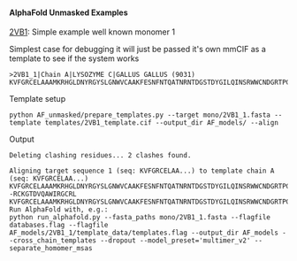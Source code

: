 #### AlphaFold Unmasked Examples

[2VB1](https://www.rcsb.org/structure/2vb1): Simple example well known monomer 1

Simplest case for debugging it will just be passed it's own mmCIF as a template to see if the system works

```Fasta
>2VB1_1|Chain A|LYSOZYME C|GALLUS GALLUS (9031)
KVFGRCELAAAMKRHGLDNYRGYSLGNWVCAAKFESNFNTQATNRNTDGSTDYGILQINSRWWCNDGRTPGSRNLCNIPCSALLSSDITASVNCAKKIVSDGNGMNAWVAWRNRCKGTDVQAWIRGCR
```

Template setup 
```Shell
python AF_unmasked/prepare_templates.py --target mono/2VB1_1.fasta --template templates/2VB1_template.cif --output_dir AF_models/ --align
```
Output
```
Deleting clashing residues... 2 clashes found.

Aligning target sequence 1 (seq: KVFGRCELAA...) to template chain A (seq: KVFGRCELAA...)
KVFGRCELAAAMKRHGLDNYRGYSLGNWVCAAKFESNFNTQATNRNTDGSTDYGILQINSRWWCNDGRTPGSRNLCNIPCSALLSSDITASVNCAKKIVSDGNGMNAWVAW--RCKGTDVQAWIRGCRL
KVFGRCELAAAMKRHGLDNYRGYSLGNWVCAAKFESNFNTQATNRNTDGSTDYGILQINSRWWCNDGRTPGSRNLCNIPCSALLSSDITASVNCAKKIVSDGNGMNAWVAWRNRCKGTDVQAWIRGCRL
Run AlphaFold with, e.g.:
python run_alphafold.py --fasta_paths mono/2VB1_1.fasta --flagfile databases.flag --flagfile AF_models/2VB1_1/template_data/templates.flag --output_dir AF_models --cross_chain_templates --dropout --model_preset='multimer_v2' --separate_homomer_msas
```
